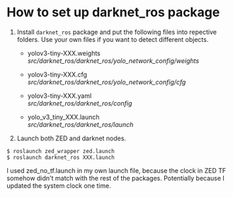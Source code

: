 # How to set up darknet_ros package
1. Install `darknet_ros` package and put the following files into repective folders. Use your own files if you want to detect different objects.
    * yolov3-tiny-XXX.weights\
    *src/darknet_ros/darknet_ros/yolo_network_config/weights*

    * yolov3-tiny-XXX.cfg\
    *src/darknet_ros/darknet_ros/yolo_network_config/cfg*

    * yolov3-tiny-XXX.yaml\
    *src/darknet_ros/darknet_ros/config*

    * yolo_v3_tiny_XXX.launch\
    *src/darknet_ros/darknet_ros/launch*

2. Launch both ZED and darknet nodes.
```
$ roslaunch zed_wrapper zed.launch
$ roslaunch darknet_ros XXX.launch
```
I used zed_no_tf.launch in my own launch file, because the clock in ZED TF somehow didn't match with the rest of the packages. Potentially because I updated the system clock one time.